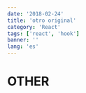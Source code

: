 ```yaml
---
date: '2018-02-24'
title: 'otro original'
category: 'React'
tags: ['react', 'hook']
banner: ''
lang: 'es'
---
```


# OTHER
